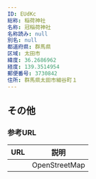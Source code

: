 ```yaml
---
ID: EUdKc
総称: 稲荷神社
名称: 冠稲荷神社
名称読み: null
別名: null
都道府県: 群馬県
区域: 太田市
緯度: 36.2686962
経度: 139.3514954
郵便番号: 3730842
住所: 群馬県太田市細谷町１
---
```


## その他

### 参考URL

| URL | 説明          |
| --- | ------------- |
|     | OpenStreetMap |
